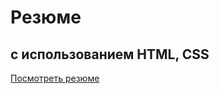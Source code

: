 # Резюме

## с использованием HTML, CSS 

[Посмотреть резюме](https://polinapolina94.github.io/Resume/)
